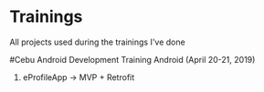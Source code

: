 # Trainings
All projects used during the trainings I've done

#Cebu Android Development Training Android (April 20-21, 2019)
1. eProfileApp -> MVP + Retrofit
